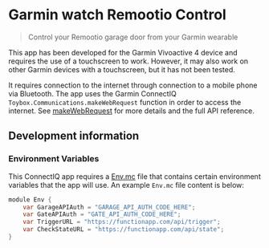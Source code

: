 # Garmin watch Remootio Control

> Control your Remootio garage door from your Garmin wearable

This app has been developed for the Garmin Vivoactive 4 device and requires the use of a touchscreen to work. However,
it may also work on other Garmin devices with a touchscreen, but it has not been tested.

It requires connection to the internet through connection to a mobile phone via Bluetooth. The app uses the Garmin
ConnectIQ `Toybox.Communications.makeWebRequest` function in order to access the internet. See
[makeWebRequest](https://developer.garmin.com/connect-iq/api-docs/Toybox/Communications.html#makeWebRequest-instance_function)
for more details and the full API reference.

## Development information

### Environment Variables

This ConnectIQ app requires a [Env.mc](./source/Env.mc) file that contains certain environment variables that the app
will use. An example `Env.mc` file content is below:

```java
module Env {
    var GarageAPIAuth = "GARAGE_API_AUTH_CODE_HERE";
    var GateAPIAuth = "GATE_API_AUTH_CODE_HERE";
    var TriggerURL = "https://functionapp.com/api/trigger";
    var CheckStateURL = "https://functionapp.com/api/state";
}
```
